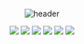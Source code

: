 <div align="center">
  
![header](https://capsule-render.vercel.app/api?type=waving&height=200&text=PORTFOLIO&fontAlign=70&fontAlignY=40&color=gradient)
<div>
  
<!-- Java -->
<img src="https://img.shields.io/badge/JAVA-007396?style=for-the-badge&logo=java&logoColor=white">
<!-- MysQL -->
<img src="https://img.shields.io/badge/MySQL-4479A1?style=for-the-badge&logo=MySQL&logoColor=white">
<!-- Oracle -->
<img src="https://img.shields.io/badge/Oracle-F80000?style=for-the-badge&logo=Oracle&logoColor=white">
<!-- Eclipse -->
<img src="https://img.shields.io/badge/Eclipse-2C2255?style=for-the-badge&logo=Eclipse%20IDE&logoColor=white">
<!-- github -->
<img src="https://img.shields.io/badge/github-181717?style=for-the-badge&logo=github&logoColor=white">
<!-- aws -->
<img src="https://img.shields.io/badge/aws-232F3E?style=for-the-badge&logo=aws&logoColor=white">
